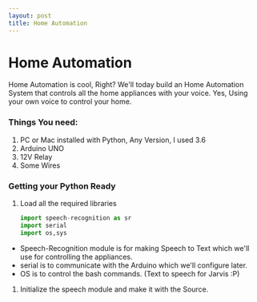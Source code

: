 ```yaml
---
layout: post
title: Home Automation
---
```

# Home Automation
Home Automation is cool, Right? We'll today build an Home Automation System that controls all the home appliances with your voice.
Yes, Using your own voice to control your home.
### Things You need:
1. PC or Mac installed with Python, Any Version, I used 3.6
1. Arduino UNO
1. 12V Relay
1. Some Wires

### Getting your Python Ready
1. Load all the required libraries
    ```python
    import speech-recognition as sr
    import serial
    import os,sys
    ```
* Speech-Recognition module is for making Speech to Text which we'll use for controlling the appliances.
* serial is to communicate with the Arduino which we'll configure later.
* OS is to control the bash commands. (Text to speech for Jarvis :P)
1. Initialize the speech module and make it with the Source.
